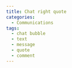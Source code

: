 ```yaml
---
title: Chat right quote
categories:
  - Communications
tags:
  - chat bubble
  - text
  - message
  - quote
  - comment
---
```

